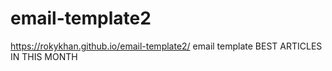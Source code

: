 # email-template2
https://rokykhan.github.io/email-template2/
email template BEST ARTICLES IN THIS MONTH
